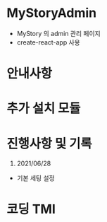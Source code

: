 # MyStoryAdmin
- MyStory 의 admin 관리 페이지
- create-react-app 사용

# 안내사항

# 추가 설치 모듈

# 진행사항 및 기록
1. 2021/06/28
  - 기본 세팅 설정

# 코딩 TMI